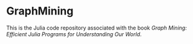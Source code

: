 # GraphMining
This is the Julia code repository associated with the book *Graph Mining: Efficient Julia Programs for Understanding Our World*.
